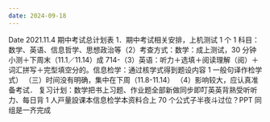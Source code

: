 ```yaml
---
date: 2024-09-18
---
```


Date 2021.11.4
期中考试总计划表
1．期中考试相关安排，上机测试 1 个 1 科目：数学、英语、信息哲学、思想政治等（2）考查方式：数学：成上测试，30 分钟小测＋下周末（11.1／11.14）成 714-（3）英语：听力＋选填＋阅读理解（阅）＋词汇拼写＋完型填空分的。信息检学：通过核学式得到题设内容 1 一般句译作检学式）
（三）时间没有明确，集中在下周（11.8-11.14）
（4）影响较大，应认真准备考试．
复习计划：数学把书上习题、作业题全部新做同步即叮英英背熟受听听力、每日背 1 人戸量設课本信息检学本资料合上 70 个公式子半夜斗过位？PPT 同组是一齐完成
